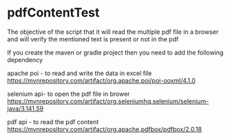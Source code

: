 # pdfContentTest
The objective of the script that it will read the multiple pdf file in a browser and will verify the mentioned text is present or not in the pdf

If you create the maven or gradle project then you need to add the following dependency

apache poi - to read and write the data in excel file https://mvnrepository.com/artifact/org.apache.poi/poi-ooxml/4.1.0

selenium api- to open the pdf file in brower https://mvnrepository.com/artifact/org.seleniumhq.selenium/selenium-java/3.141.59

pdf api - to read the pdf content https://mvnrepository.com/artifact/org.apache.pdfbox/pdfbox/2.0.18
